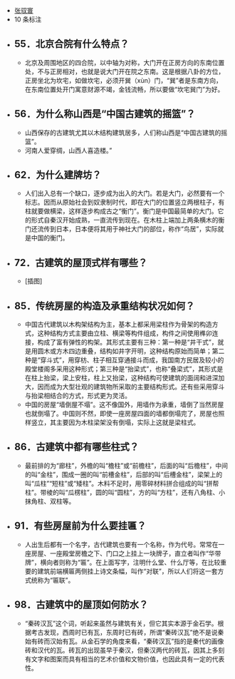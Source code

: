 - [张驭寰](https://www.amazon.cn/s/ref=as_li_ss_tl?_encoding=UTF8&camp=536&creative=3132&field-keywords=%E4%B8%AD%E5%9B%BD%E5%8F%A4%E5%BB%BA%E7%AD%91%E7%9F%A5%E8%AF%86%E4%B8%80%E7%82%B9%E9%80%9A&linkCode=ur2&tag=llll1-23&url=search-alias%3Dbooks)
- 10 条标注
- ## 55．北京合院有什么特点？
    - 北京及周围地区的四合院，以中轴为对称，大门开在正房方向的东南位置处，不与正房相对，也就是说大门开在院之东南。这是根据八卦的方位，正房坐北为坎宅，如做坎宅，必须开巽（xùn）门，“巽”者是东南方向，在东南位置处开门寓意财源不竭，金钱流畅，所以要做“坎宅巽门”为好。
- ## 56．为什么称山西是“中国古建筑的摇篮”？
    - 山西保存的古建筑尤其以木结构建筑居多，人们称山西是“中国古建筑的摇篮”。
    - 河南人爱穿绸，山西人喜造楼。”
- ## 62．为什么建牌坊？
    - 人们出入总有一个缺口，逐步成为出入的大门。若是大门，必然要有一个标志。因而从原始社会到奴隶制时代，即在大门的位置竖立两根柱子，有柱就要做横梁，这样逐步构成古之“衡门”。衡门是中国最简单的大门。它的形式自秦汉开始成熟，一直流传到现在。在木柱上端加上两条横木的衡门还流传到日本，日本便将其用于神社大门的部位，称作“鸟居”，实际就是中国的衡门。
- ## 72．古建筑的屋顶式样有哪些？
    - [插图]
- ## 85．传统房屋的构造及承重结构状况如何？
    - 中国古代建筑以木构架结构为主，基本上都采用梁柱作为骨架的构造方式，这种结构方式主要由立柱、横梁等构件组成，构件之间使用榫卯连接，构成了富有弹性的构架。其形式主要有三种：第一种是“井干式”，就是用圆木或方木四边重叠，结构如井字开明，这种结构原始而简单；第二种是“穿斗式”，用穿枋、柱子相互穿通接斗而成，我国南方民居及较小的殿堂楼阁多采用这种形式；第三种是“抬梁式”，也称“叠梁式”，其形式是在柱上抬梁，梁上安柱，柱上又抬梁，这种结构可使建筑的面阔和进深加大，因而成为大型壮观的建筑物所采取的主要结构形式。还有些采用穿斗与抬梁相结合的方式，形式更为灵活。
    - 中国的房屋“墙倒屋不塌”。这不像国外，用墙作为承重，墙倒了当然房屋也就倒塌了。中国则不然，即使一座房屋四面的墙都倒塌完了，房屋也照样竖立，其主要因为木柱梁架没有倒塌，实际上这就是梁柱式。
- ## 86．古建筑中都有哪些柱式？
    - 最前排的为“廊柱”，外檐的叫“檐柱”或“前檐柱”，后面的叫“后檐柱”，中间的叫“金柱”，围成一圈的叫“前槽金柱”，后部的叫“后槽金柱”，梁架上的叫“瓜柱”“短柱”或“矮柱”。木料不足时，用零碎材料拼合组成的叫“拼帮柱”。带棱的叫“瓜楞柱”，圆的叫“圆柱”，方的叫“方柱”，还有八角柱、小抹角柱、双柱等。
- ## 91．有些房屋前为什么要挂匾？
    - 人出生后都有一个名字，古代建筑也要有一个名称，作为代号。常常在一座房屋、一座殿堂房檐之下、门口之上挂上一块牌子，直立者叫作“华带牌”，横向者则称为“匾”。在上面写字，注明什么堂、什么厅等，在比较重要的建筑前端横匾两侧挂上诗文条幅，叫作“对联”，所以人们将这一套方式统称为“匾联”。
- ## 98．古建筑中的屋顶如何防水？
    - “秦砖汉瓦”这个词，听起来虽然与建筑有关，但它其实本源于金石学。根据考古发现，西周时已有瓦，东周时已有砖，所谓“秦砖汉瓦”绝不是说秦始有砖而汉始有瓦。从金石学的角度来看，“秦砖汉瓦”指的是秦代的画像砖和汉代的瓦。砖瓦的出现虽早于秦汉，但秦汉两代的砖瓦，因其上多刻有文字和图案而具有相当的艺术价值和文物价值，也因此具有一定的代表性。
